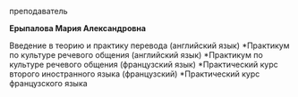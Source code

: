 преподаватель



**Ерыпалова Мария Александровна**

Введение в теорию и практику перевода (английский язык)
	*Практикум по культуре речевого общения (английский язык)
	*Практикум по культуре речевого общения (французский язык)
	*Практический курс второго иностранного языка (французский)
	*Практический курс французского языка